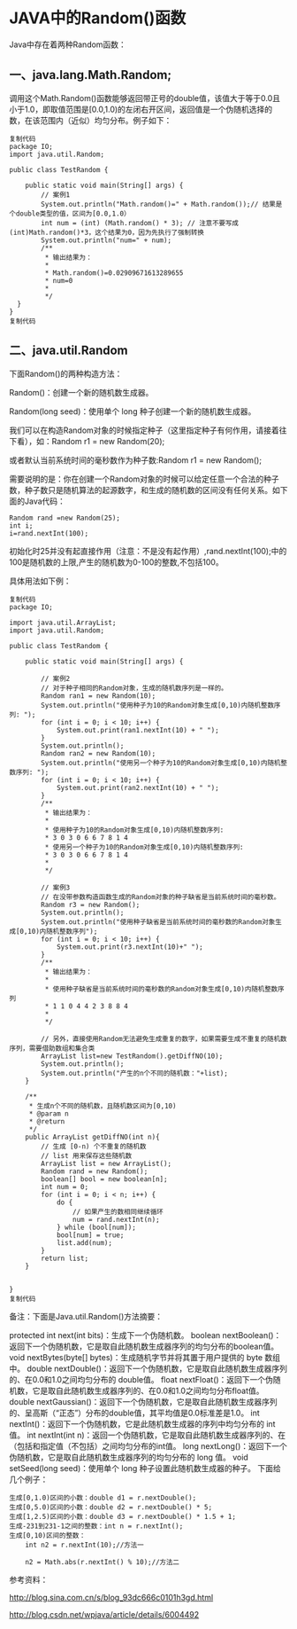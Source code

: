 # JAVA中的Random()函数

Java中存在着两种Random函数：

## 一、java.lang.Math.Random;

调用这个Math.Random()函数能够返回带正号的double值，该值大于等于0.0且小于1.0，即取值范围是[0.0,1.0)的左闭右开区间，返回值是一个伪随机选择的数，在该范围内（近似）均匀分布。例子如下：

    复制代码
    package IO;
    import java.util.Random;

    public class TestRandom {

        public static void main(String[] args) {
            // 案例1
            System.out.println("Math.random()=" + Math.random());// 结果是个double类型的值，区间为[0.0,1.0）
            int num = (int) (Math.random() * 3); // 注意不要写成(int)Math.random()*3，这个结果为0，因为先执行了强制转换
            System.out.println("num=" + num);
            /**
             * 输出结果为：
             * 
             * Math.random()=0.02909671613289655
             * num=0
             * 
             */
      }
    }
    复制代码
## 二、java.util.Random

下面Random()的两种构造方法：

Random()：创建一个新的随机数生成器。

Random(long seed)：使用单个 long 种子创建一个新的随机数生成器。

我们可以在构造Random对象的时候指定种子（这里指定种子有何作用，请接着往下看），如：Random r1 = new Random(20);

或者默认当前系统时间的毫秒数作为种子数:Random r1 = new Random();

需要说明的是：你在创建一个Random对象的时候可以给定任意一个合法的种子数，种子数只是随机算法的起源数字，和生成的随机数的区间没有任何关系。如下面的Java代码：

    Random rand =new Random(25);
    int i;
    i=rand.nextInt(100);
初始化时25并没有起直接作用（注意：不是没有起作用）,rand.nextInt(100);中的100是随机数的上限,产生的随机数为0-100的整数,不包括100。

具体用法如下例：

    复制代码
    package IO;

    import java.util.ArrayList;
    import java.util.Random;

    public class TestRandom {

        public static void main(String[] args) {

            // 案例2
            // 对于种子相同的Random对象，生成的随机数序列是一样的。
            Random ran1 = new Random(10);
            System.out.println("使用种子为10的Random对象生成[0,10)内随机整数序列: ");
            for (int i = 0; i < 10; i++) {
                System.out.print(ran1.nextInt(10) + " ");
            }
            System.out.println();
            Random ran2 = new Random(10);
            System.out.println("使用另一个种子为10的Random对象生成[0,10)内随机整数序列: ");
            for (int i = 0; i < 10; i++) {
                System.out.print(ran2.nextInt(10) + " ");
            }
            /**
             * 输出结果为：
             * 
             * 使用种子为10的Random对象生成[0,10)内随机整数序列: 
             * 3 0 3 0 6 6 7 8 1 4 
             * 使用另一个种子为10的Random对象生成[0,10)内随机整数序列: 
             * 3 0 3 0 6 6 7 8 1 4 
             * 
             */

            // 案例3
            // 在没带参数构造函数生成的Random对象的种子缺省是当前系统时间的毫秒数。
            Random r3 = new Random();
            System.out.println();
            System.out.println("使用种子缺省是当前系统时间的毫秒数的Random对象生成[0,10)内随机整数序列");
            for (int i = 0; i < 10; i++) {
                System.out.print(r3.nextInt(10)+" ");
            }
            /**
             * 输出结果为：
             * 
             * 使用种子缺省是当前系统时间的毫秒数的Random对象生成[0,10)内随机整数序列
             * 1 1 0 4 4 2 3 8 8 4
             *  
             */

            // 另外，直接使用Random无法避免生成重复的数字，如果需要生成不重复的随机数序列，需要借助数组和集合类
            ArrayList list=new TestRandom().getDiffNO(10);
            System.out.println();
            System.out.println("产生的n个不同的随机数："+list);
        }

        /**
         * 生成n个不同的随机数，且随机数区间为[0,10)
         * @param n
         * @return
         */
        public ArrayList getDiffNO(int n){
            // 生成 [0-n) 个不重复的随机数
            // list 用来保存这些随机数
            ArrayList list = new ArrayList();
            Random rand = new Random();
            boolean[] bool = new boolean[n];
            int num = 0;
            for (int i = 0; i < n; i++) {
                do {
                    // 如果产生的数相同继续循环
                    num = rand.nextInt(n);
                } while (bool[num]);
                bool[num] = true;
                list.add(num);
            }
            return list;
        }


    }
    复制代码
备注：下面是Java.util.Random()方法摘要：

protected int next(int bits)：生成下一个伪随机数。
boolean nextBoolean()：返回下一个伪随机数，它是取自此随机数生成器序列的均匀分布的boolean值。
void nextBytes(byte[] bytes)：生成随机字节并将其置于用户提供的 byte 数组中。
double nextDouble()：返回下一个伪随机数，它是取自此随机数生成器序列的、在0.0和1.0之间均匀分布的 double值。
float nextFloat()：返回下一个伪随机数，它是取自此随机数生成器序列的、在0.0和1.0之间均匀分布float值。
double nextGaussian()：返回下一个伪随机数，它是取自此随机数生成器序列的、呈高斯（“正态”）分布的double值，其平均值是0.0标准差是1.0。
int nextInt()：返回下一个伪随机数，它是此随机数生成器的序列中均匀分布的 int 值。
int nextInt(int n)：返回一个伪随机数，它是取自此随机数生成器序列的、在（包括和指定值（不包括）之间均匀分布的int值。
long nextLong()：返回下一个伪随机数，它是取自此随机数生成器序列的均匀分布的 long 值。
void setSeed(long seed)：使用单个 long 种子设置此随机数生成器的种子。
下面给几个例子：

    生成[0,1.0)区间的小数：double d1 = r.nextDouble();
    生成[0,5.0)区间的小数：double d2 = r.nextDouble() * 5;
    生成[1,2.5)区间的小数：double d3 = r.nextDouble() * 1.5 + 1;
    生成-231到231-1之间的整数：int n = r.nextInt();
    生成[0,10)区间的整数：
        int n2 = r.nextInt(10);//方法一

        n2 = Math.abs(r.nextInt() % 10);//方法二

 

参考资料：

http://blog.sina.com.cn/s/blog_93dc666c0101h3gd.html

http://blog.csdn.net/wpjava/article/details/6004492

